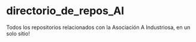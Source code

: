 # directorio_de_repos_AI
Todos los repositorios relacionados con la Asociación A Industriosa, en un solo sitio!
